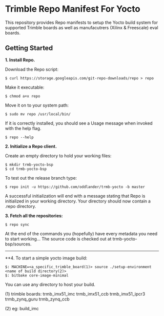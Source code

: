 Trimble Repo Manifest For Yocto
=============================================
This repository provides Repo manifests to setup the Yocto build system for
supported Trimble boards as well as manufacutrers (Xilinx & Freescale) eval boards.

Getting Started
---------------
**1.  Install Repo.**

Download the Repo script:

    $ curl https://storage.googleapis.com/git-repo-downloads/repo > repo

Make it executable:

    $ chmod a+x repo

Move it on to your system path:

    $ sudo mv repo /usr/local/bin/

If it is correctly installed, you should see a Usage message when invoked
with the help flag.

    $ repo --help


**2.  Initialize a Repo client.**

Create an empty directory to hold your working files:

    $ mkdir trmb-yocto-bsp
    $ cd trmb-yocto-bsp

To test out the release branch type:

    $ repo init -u https://github.com/oddlander/trmb-yocto -b master

A successful initialization will end with a message stating that Repo is
initialized in your working directory. Your directory should now contain a
.repo directory.

**3.  Fetch all the repositories:**

    $ repo sync

At the end of the commands you (hopefully) have every metadata you need to start working...
The source code is checked out at trmb-yocto-bsp/sources.
***


**4. To start a simple yocto image build:

    $: MACHINE=<a_specific_trimble_board(1)> source ./setup-environment <name of build directory(2)>
    $: bitbake core-image-minimal

You can use any directory to host your build.

(1) trimble boards:
trmb_imx51_imc 
trmb_imx51_ccb 
trmb_imx51_ipcr3 
trmb_zynq_guru 
trmb_zynq_ccb 

(2) eg:
build_imc
